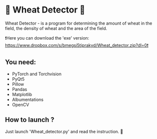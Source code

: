 # 🌾 Wheat Detector 🌾
Wheat Detector - is a program for determining the amount of wheat in the field, the density of wheat and the area of the field.

❗Here you can download the 'exe' version: https://www.dropbox.com/s/bmegsi5tiprakyd/Wheat_detector.zip?dl=0❗

## You need:
- PyTorch and Torchvision
- PyQt5
- Pillow
- Pandas
- Matplotlib
- Albumentations
- OpenCV

## How to launch ?
Just launch 'Wheat_detector.py' and read the instruction. 📘
